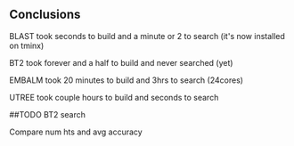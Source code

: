 ## Conclusions

BLAST took seconds to build and a minute or 2 to search (it's now installed on tminx)

BT2 took forever and a half to build and never searched (yet)

EMBALM took 20 minutes to build and 3hrs to search (24cores)

UTREE took couple hours to build and seconds to search

##TODO
BT2 search

Compare num hts and avg accuracy
